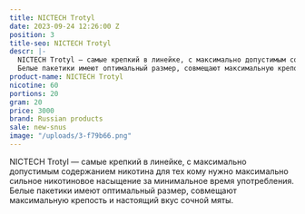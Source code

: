 ```yaml
---
title: NICTECH Trotyl
date: 2023-09-24 12:26:00 Z
position: 3
title-seo: NICTECH Trotyl
descr: |-
  NICTECH Trotyl — самые крепкий в линейке, с максимально допустимым содержанием никотина для тех кому нужно максимально сильное никотиновое насыщение за минимальное время употребления.
  Белые пакетики имеют оптимальный размер, совмещают максимальную крепость и настоящий вкус сочной мяты.
product-name: NICTECH Trotyl
nicotine: 60
portions: 20
gram: 20
price: 3000
brand: Russian products
sale: new-snus
image: "/uploads/3-f79b66.png"
---
```


NICTECH Trotyl — самые крепкий в линейке, с максимально допустимым содержанием никотина для тех кому нужно максимально сильное никотиновое насыщение за минимальное время употребления.
Белые пакетики имеют оптимальный размер, совмещают максимальную крепость и настоящий вкус сочной мяты.